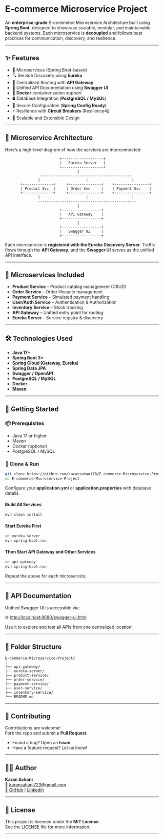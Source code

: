 
# **E-commerce Microservice Project**

An **enterprise-grade** E-commerce Microservice Architecture built using **Spring Boot**, designed to showcase scalable, modular, and maintainable backend systems. Each microservice is **decoupled** and follows best practices for communication, discovery, and resilience.

---

## **✨ Features**

- 🧱 Microservices (Spring Boot-based)  
- 🔍 Service Discovery using **Eureka**  
- 🚪 Centralized Routing with **API Gateway**  
- 📘 Unified API Documentation using **Swagger UI**  
- 🐳 **Docker** containerization support  
- 🛢️ Database Integration (**PostgreSQL / MySQL**)  
- 🔐 Secure Configuration (**Spring Config Ready**)  
- ⚡ Resilience with **Circuit Breakers** (Resilience4j)  
- 🚀 Scalable and Extensible Design  

---

## **📐 Microservice Architecture**

Here’s a high-level diagram of how the services are interconnected:

```
                         +-------------------+
                         |   Eureka Server   |
                         +-------------------+
                                 |
                ------------------------------------------
               |                     |                    |
       +--------------+     +---------------+    +----------------+
       | Product Svc  |     | Order Svc     |    | Payment Svc    |
       +--------------+     +---------------+    +----------------+
               |                     |                    |
               ---------------------------------------------
                                 |
                         +------------------+
                         |   API Gateway    |
                         +------------------+
                                 |
                         +------------------+
                         |   Swagger UI     |
                         +------------------+
```

Each microservice is **registered with the Eureka Discovery Server**. Traffic flows through the **API Gateway**, and the **Swagger UI** serves as the unified API interface.

---

## **🧩 Microservices Included**

- **Product Service** – Product catalog management (CRUD)  
- **Order Service** – Order lifecycle management  
- **Payment Service** – Simulated payment handling  
- **User/Auth Service** – Authentication & Authorization  
- **Inventory Service** – Stock tracking  
- **API Gateway** – Unified entry point for routing  
- **Eureka Server** – Service registry & discovery  

---

## **🛠️ Technologies Used**

- **Java 17+**  
- **Spring Boot 3+**  
- **Spring Cloud (Gateway, Eureka)**  
- **Spring Data JPA**  
- **Swagger / OpenAPI**  
- **PostgreSQL / MySQL**  
- **Docker**  
- **Maven**  

---

## **🚀 Getting Started**

### **📦 Prerequisites**

- Java 17 or higher  
- Maven  
- Docker (optional)  
- PostgreSQL / MySQL  

### **📂 Clone & Run**

```bash
git clone https://github.com/karansahani78/E-commerce-Microservice-Project.git
cd E-commerce-Microservice-Project
```

Configure your **application.yml** or **application.properties** with database details.

#### **Build All Services**
```bash
mvn clean install
```

#### **Start Eureka First**
```bash
cd eureka-server
mvn spring-boot:run
```

#### **Then Start API Gateway and Other Services**
```bash
cd api-gateway
mvn spring-boot:run
```

Repeat the above for each microservice.

---

## **📘 API Documentation**

Unified Swagger UI is accessible via:

🌐 [http://localhost:8080/swagger-ui.html](http://localhost:8080/swagger-ui.html)

Use it to explore and test all APIs from one centralized location!

---

## **📁 Folder Structure**

```
E-commerce-Microservice-Project/
│
├── api-gateway/
├── eureka-server/
├── product-service/
├── order-service/
├── payment-service/
├── user-service/
├── inventory-service/
└── README.md
```

---

## **🤝 Contributing**

Contributions are welcome!  
Fork the repo and submit a **Pull Request**.

- Found a bug? Open an **Issue**  
- Have a feature request? Let us know!

---

## **👨‍💻 Author**

**Karan Sahani**  
📧 karansahani723@gmail.com  
🔗 [GitHub](https://github.com/karansahani78) | [LinkedIn](https://www.linkedin.com/in/karansahani78)

---

## **📄 License**

This project is licensed under the **MIT License**.  
See the [LICENSE](LICENSE) file for more information.

---
